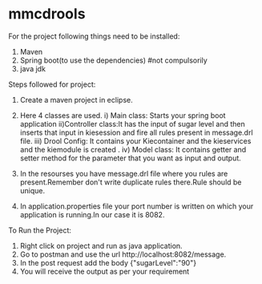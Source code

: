 # mmcdrools

For the project following things need to be installed:
1. Maven
2. Spring boot(to use the dependencies) #not compulsorily
3. java jdk 

Steps followed for project:
1. Create a maven project in eclipse.
2. Here 4 classes are used.
   i) Main class: Starts your spring boot application
   ii)Controller class:It has the input of sugar level and then inserts that input in kiesession and fire all rules present in message.drl file.
   iii) Drool Config: It contains your Kiecontainer and the kieservices and the kiemodule is created .
   iv) Model class: It contains getter and setter method for the parameter that you want as input and output.
   
3. In the resourses you have message.drl file where you rules are present.Remember don't write duplicate rules there.Rule should be unique.
4. In application.properties file your port number is written on which your application is running.In our case it is 8082.

To Run the Project:
1. Right click on project and run as java application.
2. Go to postman and use the url http://localhost:8082/message.
3. In the post request add the body {"sugarLevel":"90"}
4. You will receive the output as per your requirement

   
